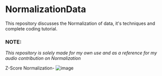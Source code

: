 # NormalizationData
This repository discusses the Normalization of data, it's techniques and complete coding tutorial.

### NOTE:
_This repository is solely made for my own use and as a reference for my audio contribution on Normalization_


Z-Score Normalization-
![image](https://user-images.githubusercontent.com/71919335/133934944-9f0fe074-f24b-4efb-b18d-fd009586e2c6.png)
